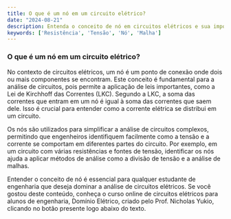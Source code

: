 ```yaml
---
title: O que é um nó em um circuito elétrico?
date: "2024-08-21"
description: Entenda o conceito de nó em circuitos elétricos e sua importância na análise de circuitos.
keywords: ['Resistência', 'Tensão', 'Nó', 'Malha']
---
```


### O que é um nó em um circuito elétrico?

No contexto de circuitos elétricos, um nó é um ponto de conexão onde dois ou mais componentes se encontram. Este conceito é fundamental para a análise de circuitos, pois permite a aplicação de leis importantes, como a Lei de Kirchhoff das Correntes (LKC). Segundo a LKC, a soma das correntes que entram em um nó é igual à soma das correntes que saem dele. Isso é crucial para entender como a corrente elétrica se distribui em um circuito.

Os nós são utilizados para simplificar a análise de circuitos complexos, permitindo que engenheiros identifiquem facilmente como a tensão e a corrente se comportam em diferentes partes do circuito. Por exemplo, em um circuito com várias resistências e fontes de tensão, identificar os nós ajuda a aplicar métodos de análise como a divisão de tensão e a análise de malhas.

Entender o conceito de nó é essencial para qualquer estudante de engenharia que deseja dominar a análise de circuitos elétricos. Se você gostou deste conteúdo, conheça o curso online de circuitos elétricos para alunos de engenharia, Domínio Elétrico, criado pelo Prof. Nicholas Yukio, clicando no botão presente logo abaixo do texto.